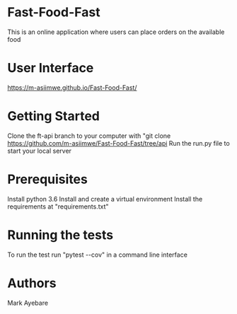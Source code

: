 # Fast-Food-Fast
This is an online application where users can place orders on the available food

# User Interface
https://m-asiimwe.github.io/Fast-Food-Fast/

# Getting Started

Clone the ft-api branch to your computer with "git clone https://github.com/m-asiimwe/Fast-Food-Fast/tree/api
Run the run.py file to start your local server

# Prerequisites

Install python 3.6
Install and create a virtual environment
Install the requirements at "requirements.txt"
# Running the tests

To run the test run "pytest --cov" in a command line interface

# Authors

Mark Ayebare


